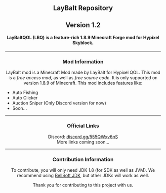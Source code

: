 <!-- markdownlint-disable-file MD001 MD033 -->
<h2 align="center">LayBalt Repository</h2>
<h2 align="center">Version 1.2</h2>
<h4 align="center">LayBaltQOL (LBQ) is a feature-rich 1.8.9 Minecraft Forge mod for Hypixel Skyblock.</h4>

---

<h3 align="center">Mod Information</h3>
<p align="center">
LayBalt mod is a Minecraft Mod made by LayBalt for Hypixel QOL. This mod is a <i>free access mod</i>, as well as <i>free source code</i>. It is only supported on version 1.8.9 of Minecraft. This mod includes features like:
</p>

- Auto Fishing
- Auto Clicker
- Auction Sniper (Only Discord version for now)
- Soon...

---

<h3 align="center">Official Links</h3>
<p align="center">
Discord: <a href="https://discord.gg/555QWxv6nS">discord.gg/555QWxv6nS</a><br>
More links coming soon...
</p>

---

<h3 align="center">Contribution Information</h3>
<p align="center">
To contribute, you will only need JDK 1.8 (for SDK as well as JVM). We recommend using <a href="https://bell-sw.com">BellSoft JDK</a>, but other JDKs will work as well.
</p>
<p align="center">
Thank you for contributing to this project with us.
</p>
